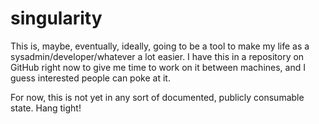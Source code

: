 singularity
===========

This is, maybe, eventually, ideally, going to be a tool to make my
life as a sysadmin/developer/whatever a lot easier. I have this in a
repository on GitHub right now to give me time to work on it between
machines, and I guess interested people can poke at it.

For now, this is not yet in any sort of documented, publicly consumable
state. Hang tight!
